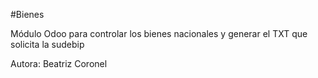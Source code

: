 #Bienes

Módulo Odoo para controlar los bienes nacionales y generar el TXT que solicita la sudebip

Autora: Beatriz Coronel
